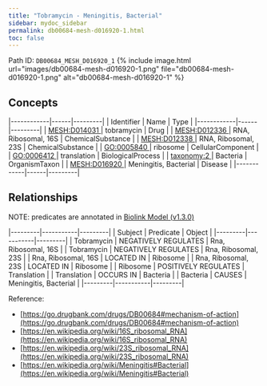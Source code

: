 ```yaml
---
title: "Tobramycin - Meningitis, Bacterial"
sidebar: mydoc_sidebar
permalink: db00684-mesh-d016920-1.html
toc: false 
---
```



Path ID: `DB00684_MESH_D016920_1`
{% include image.html url="images/db00684-mesh-d016920-1.png" file="db00684-mesh-d016920-1.png" alt="db00684-mesh-d016920-1" %}

## Concepts

|------------|------|---------|
| Identifier | Name | Type    |
|------------|------|---------|
| <a href="https://identifiers.org/MESH:D014031">MESH:D014031 </a> | tobramycin | Drug |
| <a href="https://identifiers.org/MESH:D012336">MESH:D012336 </a> | RNA, Ribosomal, 16S | ChemicalSubstance |
| <a href="https://identifiers.org/MESH:D012338">MESH:D012338 </a> | RNA, Ribosomal, 23S | ChemicalSubstance |
| <a href="https://identifiers.org/GO:0005840">GO:0005840 </a> | ribosome | CellularComponent |
| <a href="https://identifiers.org/GO:0006412">GO:0006412 </a> | translation | BiologicalProcess |
| <a href="https://identifiers.org/taxonomy:2">taxonomy:2 </a> | Bacteria | OrganismTaxon |
| <a href="https://identifiers.org/MESH:D016920">MESH:D016920 </a> | Meningitis, Bacterial | Disease |
|------------|------|---------|

## Relationships


NOTE: predicates are annotated in <a href="https://github.com/biolink/biolink-model/releases/tag/v1.3.0">Biolink Model (v1.3.0)</a>

|---------|-----------|---------|
| Subject | Predicate | Object  |
|---------|-----------|---------|
| Tobramycin | NEGATIVELY REGULATES | Rna, Ribosomal, 16S |
| Tobramycin | NEGATIVELY REGULATES | Rna, Ribosomal, 23S |
| Rna, Ribosomal, 16S | LOCATED IN | Ribosome |
| Rna, Ribosomal, 23S | LOCATED IN | Ribosome |
| Ribosome | POSITIVELY REGULATES | Translation |
| Translation | OCCURS IN | Bacteria |
| Bacteria | CAUSES | Meningitis, Bacterial |
|---------|-----------|---------|

Reference: 
  - [https://go.drugbank.com/drugs/DB00684#mechanism-of-action](https://go.drugbank.com/drugs/DB00684#mechanism-of-action)
  - [https://en.wikipedia.org/wiki/16S_ribosomal_RNA](https://en.wikipedia.org/wiki/16S_ribosomal_RNA)
  - [https://en.wikipedia.org/wiki/23S_ribosomal_RNA](https://en.wikipedia.org/wiki/23S_ribosomal_RNA)
  - [https://en.wikipedia.org/wiki/Meningitis#Bacterial](https://en.wikipedia.org/wiki/Meningitis#Bacterial)
